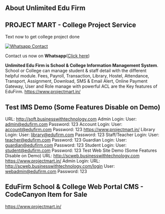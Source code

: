 ## About Unlimited Edu Firm

## PROJECT MART - College Project Service

Text now to get college project done

[![Whatsapp Contact](https://www.projectmart.in/_next/static/media/Logo.99b856f5.svg)](https://api.whatsapp.com/send?phone=917676409450&text=Could%20you%20help%20me%20complete%20my%20college%20project%3F)

Contact us now on **Whatsapp**([Click here](https://api.whatsapp.com/send?phone=917676409450&text=Could%20you%20help%20me%20complete%20my%20college%20project%3F))

**Unlimited Edu Firm is School & College Information Management System**. School or College can manage student & staff detail with the different helpful module.
Fees, Payroll, Transaction, Library, Hostel, Attendance, Transport, Assignment, Download, SMS & Email Alert, Online Payment Gateway, User and Role manage with powerful ACL are the Key features of EduFirm.
https://www.projectmart.in/

## Test IMS Demo (Some Features Disable on Demo)

URL: http://soft.businesswithtechnology.com
Admin Login:
User: admin@edufirm.com
Password: 123
Account Login:
User: account@edufirm.com
Password: 123
https://www.projectmart.in/
Library Login:
User: library@edufirm.com
Password: 123
Staff/Teacher Login:
User: teacher@edufirm.com
Password: 123
Guardian Login:
User: guardian@edufirm.com
Password: 123
Student Login:
User: student@edufirm.com
Password: 123
Test Web Site Demo (Some Features Disable on Demo)
URL: http://scweb.businesswithtechnology.com
https://www.projectmart.in/
Admin Login:
URL: http://scweb.businesswithtechnology.com/login
User: webadmin@edufirm.com
Password: 123

## EduFirm School & College Web Portal CMS - CodeCanyon Item for Sale

https://www.projectmart.in/
